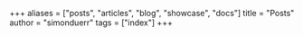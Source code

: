 +++
aliases = ["posts", "articles", "blog", "showcase", "docs"]
title = "Posts"
author = "simonduerr"
tags = ["index"]
+++
